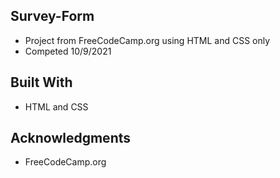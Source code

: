 ## Survey-Form

* Project from FreeCodeCamp.org using HTML and CSS only
* Competed 10/9/2021

## Built With

* HTML and CSS

## Acknowledgments

* FreeCodeCamp.org

